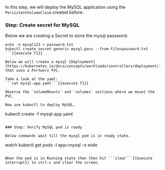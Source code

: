 In this step, we will deploy the MySQL application using the `PersistentVolumeClaim` created before.

### Step: Create secret for MySQL

Below we are creating a Secret to store the mysql password.
```
echo -n mysql123 > password.txt
kubectl create secret generic mysql-pass --from-file=password.txt
```{{execute T1}}

Below we will create a mysql [Deployment](https://kubernetes.io/docs/concepts/workloads/controllers/deployment/) that uses a Portworx PVC.

Take a look at the yaml:
```cat mysql-app.yaml```{{execute T1}}

Observe the `volumeMounts` and `volumes` sections where we mount the PVC.

Now use kubectl to deploy MySQL.
```
kubectl create -f mysql-app.yaml
```{{execute T1}}

### Step: Verify MySQL pod is ready

Below commands wait till the mysql pod is in ready state.
```
watch kubectl get pods -l app=mysql -o wide
```{{execute T1}}

When the pod is in Running state then then hit ```clear```{{execute interrupt}} to ctrl-c and clear the screen.
